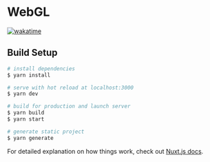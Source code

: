 # WebGL

[![wakatime](https://wakatime.com/badge/github/Barles/WebGL.svg)](https://wakatime.com/badge/github/Barles/WebGL)

## Build Setup

```bash
# install dependencies
$ yarn install

# serve with hot reload at localhost:3000
$ yarn dev

# build for production and launch server
$ yarn build
$ yarn start

# generate static project
$ yarn generate
```

For detailed explanation on how things work, check out [Nuxt.js docs](https://nuxtjs.org).
